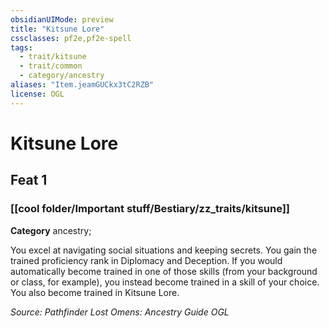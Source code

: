 ```yaml
---
obsidianUIMode: preview
title: "Kitsune Lore"
cssclasses: pf2e,pf2e-spell
tags:
  - trait/kitsune
  - trait/common
  - category/ancestry
aliases: "Item.jeamGUCkx3tC2RZB"
license: OGL
---
```

# Kitsune Lore
## Feat 1
### [[cool folder/Important stuff/Bestiary/zz_traits/kitsune]]

**Category** ancestry; 




You excel at navigating social situations and keeping secrets. You gain the trained proficiency rank in Diplomacy and Deception. If you would automatically become trained in one of those skills (from your background or class, for example), you instead become trained in a skill of your choice. You also become trained in Kitsune Lore.

*Source: Pathfinder Lost Omens: Ancestry Guide*
*OGL*